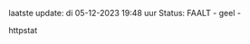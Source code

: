 laatste update: 
di 05-12-2023 19:48   uur 
Status: FAALT - geel - 
<div class="service Y">httpstat</div>